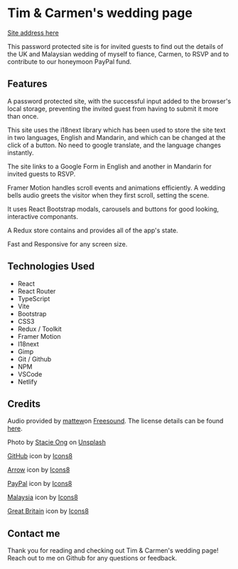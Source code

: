 # Tim & Carmen's wedding page

<a href="https://timandcarmen2024.netlify.app/" target="_blank">Site address here</a>

This password protected site is for invited guests to find out the details of the UK and Malaysian wedding of myself to fiance, Carmen, to RSVP and to contribute to our honeymoon PayPal fund.


## Features

A password protected site, with the successful input added to the browser's local storage, preventing the invited guest from having to submit it more than once. 

This site uses the i18next library which has been used to store the site text in two languages, English and Mandarin, and which can be changed at the click of a button. No need to google translate, and the language changes instantly. 

The site links to a Google Form in English and another in Mandarin for invited guests to RSVP.

Framer Motion handles scroll events and animations efficiently. A wedding bells audio greets the visitor when they first scroll, setting the scene. 

It uses React Bootstrap modals, carousels and buttons for good looking, interactive componants.  

A Redux store contains and provides all of the app's state. 
 
Fast and Responsive for any screen size. 


## Technologies Used

- React 
- React Router
- TypeScript
- Vite
- Bootstrap
- CSS3
- Redux / Toolkit
- Framer Motion
- I18next 
- Gimp
- Git / Github
- NPM
- VSCode
- Netlify


## Credits

Audio provided by <a href="https://freesound.org/people/mattew/">mattew</a>on <a href="https://freesound.org/people/mattew/sounds/40847/">Freesound</a>. The license details can be found <a href="https://creativecommons.org/licenses/by/4.0/">here</a>.

Photo by <a href="https://unsplash.com/@sohl_?utm_content=creditCopyText&utm_medium=referral&utm_source=unsplash">Stacie Ong</a> on <a href="https://unsplash.com/photos/a-woman-in-a-red-dress-holding-a-cup-and-saucer-mFdzsskhZqY?utm_content=creditCopyText&utm_medium=referral&utm_source=unsplash">Unsplash</a>

<a target="_blank" href="https://icons8.com/icon/62856/github">GitHub</a> icon by <a target="_blank" href="https://icons8.com">Icons8</a>
  
<a target="_blank" href="https://icons8.com/icon/60671/forward">Arrow</a> icon by <a target="_blank" href="https://icons8.com">Icons8</a>

<a target="_blank" href="https://icons8.com/icon/13611/paypal">PayPal</a> icon by <a target="_blank" href="https://icons8.com">Icons8</a>

<a target="_blank" href="https://icons8.com/icon/nQtyhesxmxhM/malaysia">Malaysia</a> icon by <a target="_blank" href="https://icons8.com">Icons8</a>

<a target="_blank" href="https://icons8.com/icon/t3NE3BsOAQwq/great-britain">Great Britain</a> icon by <a target="_blank" href="https://icons8.com">Icons8</a>
  
## Contact me

Thank you for reading and checking out Tim & Carmen's wedding page! Reach out to me on Github for any questions or feedback.